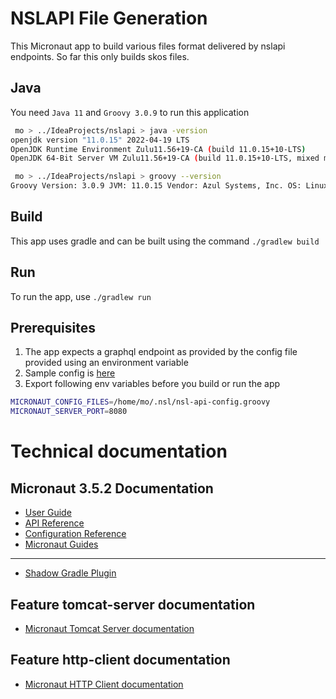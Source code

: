 # NSLAPI File Generation

This  Micronaut app to build various files format delivered by nslapi endpoints. So far this only builds skos files.

## Java

You need `Java 11` and `Groovy 3.0.9` to run this application

```bash
 mo > ../IdeaProjects/nslapi > java -version
openjdk version "11.0.15" 2022-04-19 LTS
OpenJDK Runtime Environment Zulu11.56+19-CA (build 11.0.15+10-LTS)
OpenJDK 64-Bit Server VM Zulu11.56+19-CA (build 11.0.15+10-LTS, mixed mode)

 mo > ../IdeaProjects/nslapi > groovy --version
Groovy Version: 3.0.9 JVM: 11.0.15 Vendor: Azul Systems, Inc. OS: Linux
```

## Build

This app uses gradle and can be built using the command `./gradlew build`

## Run

To run the app, use `./gradlew run`

## Prerequisites

1. The app expects a graphql endpoint as provided by the config file provided using an environment variable
2. Sample config is [here](https://raw.githubusercontent.com/bio-org-au/nslapi-file-generation/main/src/test/resources/nsl-api-config.groovy)
3. Export following env variables before you build or run the app

```bash
MICRONAUT_CONFIG_FILES=/home/mo/.nsl/nsl-api-config.groovy
MICRONAUT_SERVER_PORT=8080
```

# Technical documentation

## Micronaut 3.5.2 Documentation

- [User Guide](https://docs.micronaut.io/3.5.2/guide/index.html)
- [API Reference](https://docs.micronaut.io/3.5.2/api/index.html)
- [Configuration Reference](https://docs.micronaut.io/3.5.2/guide/configurationreference.html)
- [Micronaut Guides](https://guides.micronaut.io/index.html)

---

- [Shadow Gradle Plugin](https://plugins.gradle.org/plugin/com.github.johnrengelman.shadow)

## Feature tomcat-server documentation

- [Micronaut Tomcat Server documentation](https://micronaut-projects.github.io/micronaut-servlet/1.0.x/guide/index.html#tomcat)

## Feature http-client documentation

- [Micronaut HTTP Client documentation](https://docs.micronaut.io/latest/guide/index.html#httpClient)


